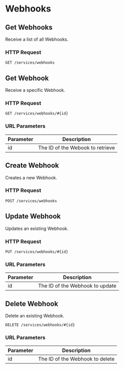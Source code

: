 # Webhooks

## Get Webhooks
Receive a list of all Webhooks.

### HTTP Request
`GET /services/webhooks`

## Get Webhook
Receive a specific Webhook.

### HTTP Request
`GET /services/webhooks/#{id}`

### URL Parameters

Parameter | Description
--------- | -----------
id | The ID of the Webook to retrieve

## Create Webhook
Creates a new Webhook.

### HTTP Request
`POST /services/webhooks`

## Update Webhook
Updates an existing Webhook.

### HTTP Request
`PUT /services/webhooks/#{id}`

### URL Parameters

Parameter | Description
--------- | -----------
id | The ID of the Webhook to update

## Delete Webhook
Delete an existing Webhook.

`DELETE /services/webhooks/#{id}`

### URL Parameters

Parameter | Description
--------- | -----------
id | The ID of the Webhook to delete